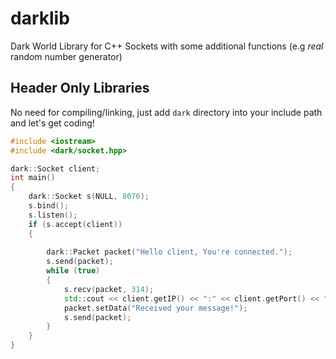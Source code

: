 # darklib
Dark World Library for C++ Sockets with some additional functions (e.g *real* random number generator)

Header Only Libraries
-
No need for compiling/linking, just add `dark` directory into your include path and let's get coding!
```cpp
#include <iostream>
#include <dark/socket.hpp>

dark::Socket client;
int main()
{
	dark::Socket s(NULL, 8076);
	s.bind();
	s.listen();
	if (s.accept(client))
	{
		
		dark::Packet packet("Hello client, You're connected.");
		s.send(packet);
		while (true)
		{
			s.recv(packet, 314);
			std::cout << client.getIP() << ":" << client.getPort() << " | " << packet.getData() << "\n";
			packet.setData("Received your message!");
			s.send(packet);
		}
	}
}
```

